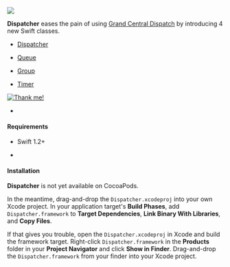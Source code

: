 <img src="http://i.imgur.com/sEM1zbl.jpg"/>

**Dispatcher** eases the pain of using [Grand Central Dispatch](https://developer.apple.com/library/mac/documentation/performance/reference/gcd_libdispatch_ref/Reference/reference.html) by introducing 4 new Swift classes.

- [Dispatcher](https://github.com/aleclarson/dispatcher/wiki/Dispatcher)

- [Queue](https://github.com/aleclarson/dispatcher/wiki/Queue)

- [Group](https://github.com/aleclarson/dispatcher/wiki/Group)

- [Timer](https://github.com/aleclarson/dispatcher/wiki/Timer)

[![Thank me!](http://img.shields.io/gratipay/aleclarson.svg "Thank me!")](https://gratipay.com/aleclarson/)

-

#### Requirements

- Swift 1.2+

-

#### Installation

**Dispatcher** is not yet available on CocoaPods.

In the meantime, drag-and-drop the `Dispatcher.xcodeproj` into your own Xcode project. In your application target's **Build Phases**, add `Dispatcher.framework` to **Target Dependencies**, **Link Binary With Libraries**, and **Copy Files**.

If that gives you trouble, open the `Dispatcher.xcodeproj` in Xcode and build the framework target. Right-click `Dispatcher.framework` in the **Products** folder in your **Project Navigator** and click **Show in Finder**. Drag-and-drop the `Dispatcher.framework` from your finder into your Xcode project.
